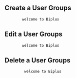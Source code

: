 ## Create a User Groups

            welcome to Biplus

## Edit a User Groups

            welcome to Biplus

## Delete a User Groups

             welcome to Biplus

